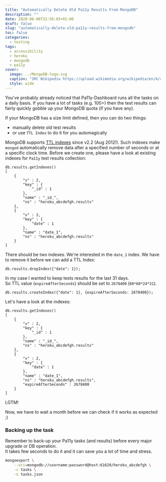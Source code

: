 ```yaml
---
title: "Automatically Delete Old Pa11y Results From MongoDB"
description: ""
date: 2020-06-06T22:56:03+01:00
draft: false
slug: "automatically-delete-old-pa11y-results-from-mongodb"
toc: false
categories:
  - testing
tags:
  - accessibility
  - heroku
  - mongodb
  - pa11y
cover:
  image: ../MongoDB-logo.svg
  caption: "SRC Wikipedia https://upload.wikimedia.org/wikipedia/en/4/45/MongoDB-Logo.svg"
  style: wide
---
```

You've probably already noticed that Pa11y-Dashboard runs all the tasks on a daily basis. 
If you have a lot of tasks (e.g. 100+) then the test results can fairly quickly gobble up your MongoDB
quota (if you have any).

If your MongoDB has a size limit defined, then you can do two things:
* manually delete old test results
* or use `TTL Index` to do it for you automagically

MongoDB supports [TTL indexes](https://docs.mongodb.com/manual/tutorial/expire-data/) since v2.2 (Aug 2012!). 
Such indexes make `mongod` automatically remove data after a specified number of seconds or at a specific clock time.
Before we create one, please have a look at existing indexes for `Pa11y` test results collection:

```mongodb
db.results.getIndexes()
[
    {
        "v" : 2,
        "key" : {
            "_id" : 1
        },
        "name" : "_id_",
        "ns" : "heroku_abcdefgh.results"
    },
    {
        "v" : 2,
        "key" : {
            "date" : 1
        },
        "name" : "date_1",
        "ns" : "heroku_abcdefgh.results"
    }
]
```
There should be two indexes. We're interested in the `date_1` index.
We have to remove it before we can add a TTL Index:

```mongodb
db.results.dropIndex({"date": 1});
```

In my case I wanted to keep tests results for the last 31 days.  
So TTL value (`expireAfterSeconds`) should be set to `2678400` (`60*60*24*31`).

```mongodb
db.results.createIndex({"date": 1}, {expireAfterSeconds: 2678400});
```

Let's have a look at the indexes:

```mongodb
db.results.getIndexes()
[
    {
        "v" : 2,
        "key" : {
            "_id" : 1
        },
        "name" : "_id_",
        "ns" : "heroku_abcdefgh.results"
    },
    {
        "v" : 2,
        "key" : {
            "date" : 1
        },
        "name" : "date_1",
        "ns" : "heroku_abcdefgh.results",
        "expireAfterSeconds" : 2678400
    }
]
```

LGTM!

Now, we have to wait a month before we can check if it works as expected ;)


### Backing up the task

Remember to back-up your Pa11y tasks (and results) before every major upgrade or DB operation.  
It takes few seconds to do it and it can save you a lot of time and stress.

```bash
mongoexport \
    --uri=mongodb://username:password@host:61620/heroku_abcdefgh \
    -c tasks \
    -o tasks.json
```


